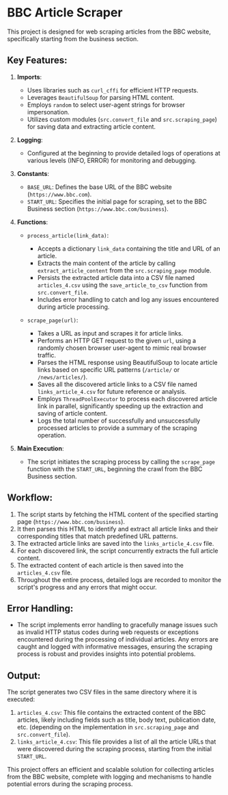 # BBC Article Scraper

This project is designed for web scraping articles from the BBC website, specifically starting from the business section.

## Key Features:

1.  **Imports**:
    * Uses libraries such as `curl_cffi` for efficient HTTP requests.
    * Leverages `BeautifulSoup` for parsing HTML content.
    * Employs `random` to select user-agent strings for browser impersonation.
    * Utilizes custom modules (`src.convert_file` and `src.scraping_page`) for saving data and extracting article content.

2.  **Logging**:
    * Configured at the beginning to provide detailed logs of operations at various levels (INFO, ERROR) for monitoring and debugging.

3.  **Constants**:
    * `BASE_URL`: Defines the base URL of the BBC website (`https://www.bbc.com`).
    * `START_URL`: Specifies the initial page for scraping, set to the BBC Business section (`https://www.bbc.com/business`).

4.  **Functions**:
    * `process_article(link_data)`:
        * Accepts a dictionary `link_data` containing the title and URL of an article.
        * Extracts the main content of the article by calling `extract_article_content` from the `src.scraping_page` module.
        * Persists the extracted article data into a CSV file named `articles_4.csv` using the `save_article_to_csv` function from `src.convert_file`.
        * Includes error handling to catch and log any issues encountered during article processing.

    * `scrape_page(url)`:
        * Takes a URL as input and scrapes it for article links.
        * Performs an HTTP GET request to the given `url`, using a randomly chosen browser user-agent to mimic real browser traffic.
        * Parses the HTML response using BeautifulSoup to locate article links based on specific URL patterns (`/article/` or `/news/articles/`).
        * Saves all the discovered article links to a CSV file named `links_article_4.csv` for future reference or analysis.
        * Employs `ThreadPoolExecutor` to process each discovered article link in parallel, significantly speeding up the extraction and saving of article content.
        * Logs the total number of successfully and unsuccessfully processed articles to provide a summary of the scraping operation.

5.  **Main Execution**:
    * The script initiates the scraping process by calling the `scrape_page` function with the `START_URL`, beginning the crawl from the BBC Business section.

## Workflow:

1.  The script starts by fetching the HTML content of the specified starting page (`https://www.bbc.com/business`).
2.  It then parses this HTML to identify and extract all article links and their corresponding titles that match predefined URL patterns.
3.  The extracted article links are saved into the `links_article_4.csv` file.
4.  For each discovered link, the script concurrently extracts the full article content.
5.  The extracted content of each article is then saved into the `articles_4.csv` file.
6.  Throughout the entire process, detailed logs are recorded to monitor the script's progress and any errors that might occur.

## Error Handling:

* The script implements error handling to gracefully manage issues such as invalid HTTP status codes during web requests or exceptions encountered during the processing of individual articles. Any errors are caught and logged with informative messages, ensuring the scraping process is robust and provides insights into potential problems.

## Output:

The script generates two CSV files in the same directory where it is executed:

1.  `articles_4.csv`: This file contains the extracted content of the BBC articles, likely including fields such as title, body text, publication date, etc. (depending on the implementation in `src.scraping_page` and `src.convert_file`).
2.  `links_article_4.csv`: This file provides a list of all the article URLs that were discovered during the scraping process, starting from the initial `START_URL`.

This project offers an efficient and scalable solution for collecting articles from the BBC website, complete with logging and mechanisms to handle potential errors during the scraping process.
